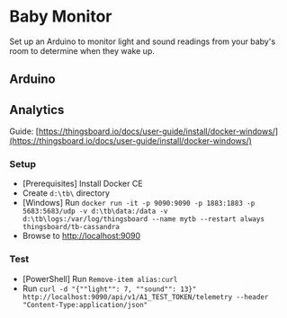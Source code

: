 # Baby Monitor
Set up an Arduino to monitor light and sound readings from your baby's room to determine when they wake up.

## Arduino

## Analytics
Guide: [https://thingsboard.io/docs/user-guide/install/docker-windows/](https://thingsboard.io/docs/user-guide/install/docker-windows/)

### Setup
- [Prerequisites] Install Docker CE
- Create `d:\tb\` directory
- [Windows] Run `docker run -it -p 9090:9090 -p 1883:1883 -p 5683:5683/udp -v d:\tb\data:/data -v d:\tb\logs:/var/log/thingsboard --name mytb --restart always thingsboard/tb-cassandra`
- Browse to [http://localhost:9090](http://localhost:9090)

### Test
- [PowerShell] Run `Remove-item alias:curl`
- Run `curl -d "{""light"": 7, ""sound"": 13}" http://localhost:9090/api/v1/A1_TEST_TOKEN/telemetry --header "Content-Type:application/json"`